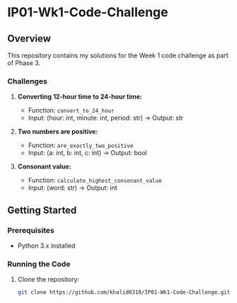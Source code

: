 # IP01-Wk1-Code-Challenge

## Overview

This repository contains my solutions for the Week 1 code challenge as part of Phase 3.

### Challenges

1. **Converting 12-hour time to 24-hour time:**
   - Function: `convert_to_24_hour`
   - Input: (hour: int, minute: int, period: str) -> Output: str

2. **Two numbers are positive:**
   - Function: `are_exactly_two_positive`
   - Input: (a: int, b: int, c: int) -> Output: bool

3. **Consonant value:**
   - Function: `calculate_highest_consonant_value`
   - Input: (word: str) -> Output: int

## Getting Started

### Prerequisites

- Python 3.x installed

### Running the Code

1. Clone the repository:

   ```bash
   git clone https://github.com/khalid0310/IP01-Wk1-Code-Challenge.git
